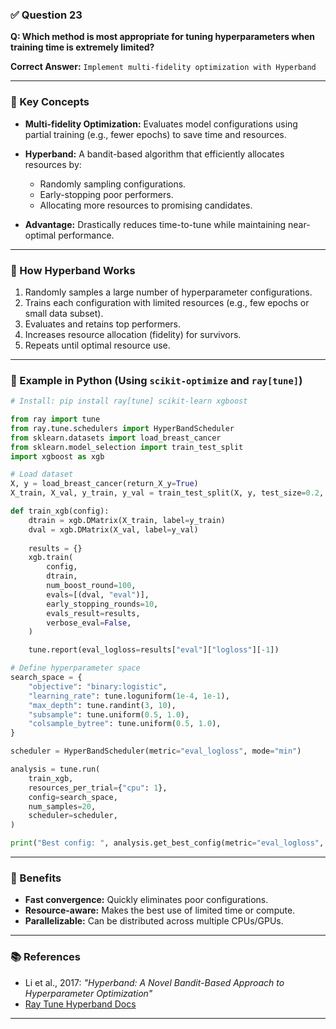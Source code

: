### ✅ **Question 23**

**Q: Which method is most appropriate for tuning hyperparameters when training time is extremely limited?**

**Correct Answer:**
`Implement multi-fidelity optimization with Hyperband`

---

### 🧠 Key Concepts

* **Multi-fidelity Optimization:** Evaluates model configurations using partial training (e.g., fewer epochs) to save time and resources.
* **Hyperband:** A bandit-based algorithm that efficiently allocates resources by:

  * Randomly sampling configurations.
  * Early-stopping poor performers.
  * Allocating more resources to promising candidates.
* **Advantage:** Drastically reduces time-to-tune while maintaining near-optimal performance.

---

### 🔧 How Hyperband Works

1. Randomly samples a large number of hyperparameter configurations.
2. Trains each configuration with limited resources (e.g., few epochs or small data subset).
3. Evaluates and retains top performers.
4. Increases resource allocation (fidelity) for survivors.
5. Repeats until optimal resource use.

---

### 🧪 Example in Python (Using `scikit-optimize` and `ray[tune]`)

```python
# Install: pip install ray[tune] scikit-learn xgboost

from ray import tune
from ray.tune.schedulers import HyperBandScheduler
from sklearn.datasets import load_breast_cancer
from sklearn.model_selection import train_test_split
import xgboost as xgb

# Load dataset
X, y = load_breast_cancer(return_X_y=True)
X_train, X_val, y_train, y_val = train_test_split(X, y, test_size=0.2, random_state=42)

def train_xgb(config):
    dtrain = xgb.DMatrix(X_train, label=y_train)
    dval = xgb.DMatrix(X_val, label=y_val)
    
    results = {}
    xgb.train(
        config,
        dtrain,
        num_boost_round=100,
        evals=[(dval, "eval")],
        early_stopping_rounds=10,
        evals_result=results,
        verbose_eval=False,
    )

    tune.report(eval_logloss=results["eval"]["logloss"][-1])

# Define hyperparameter space
search_space = {
    "objective": "binary:logistic",
    "learning_rate": tune.loguniform(1e-4, 1e-1),
    "max_depth": tune.randint(3, 10),
    "subsample": tune.uniform(0.5, 1.0),
    "colsample_bytree": tune.uniform(0.5, 1.0),
}

scheduler = HyperBandScheduler(metric="eval_logloss", mode="min")

analysis = tune.run(
    train_xgb,
    resources_per_trial={"cpu": 1},
    config=search_space,
    num_samples=20,
    scheduler=scheduler,
)

print("Best config: ", analysis.get_best_config(metric="eval_logloss", mode="min"))
```

---

### 🚀 Benefits

* **Fast convergence:** Quickly eliminates poor configurations.
* **Resource-aware:** Makes the best use of limited time or compute.
* **Parallelizable:** Can be distributed across multiple CPUs/GPUs.

---

### 📚 References

* Li et al., 2017: *"Hyperband: A Novel Bandit-Based Approach to Hyperparameter Optimization"*
* [Ray Tune Hyperband Docs](https://docs.ray.io/en/latest/tune/api/schedulers.html#hyperbandscheduler)

---

